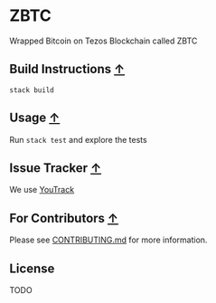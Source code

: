 <!--
 - SPDX-FileCopyrightText: 2019 Bitcoin Suisse
 -
 - SPDX-License-Identifier: LicenseRef-Proprietary
 -->

# ZBTC

Wrapped Bitcoin on Tezos Blockchain called ZBTC


## Build Instructions [↑](#ZBTC)

`stack build`

## Usage [↑](#ZBTC)

Run `stack test` and explore the tests

## Issue Tracker [↑](#ZBTC)

We use [YouTrack](https://issues.serokell.io/issues/TBTC)

## For Contributors [↑](#ZBTC)

Please see [CONTRIBUTING.md](CONTRIBUTING.md) for more information.

## License

TODO
